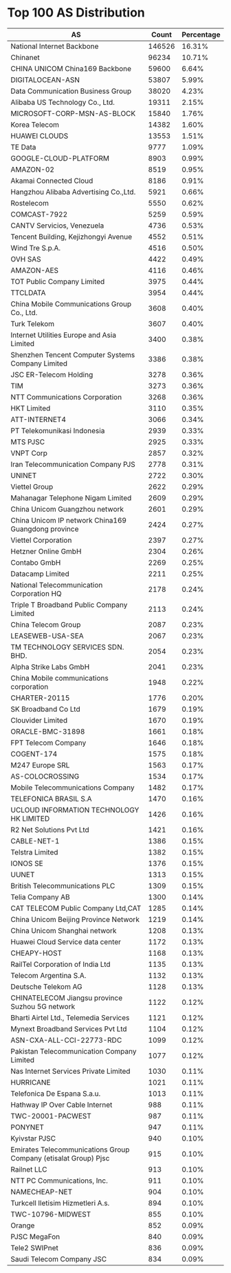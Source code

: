 # Top 100 AS Distribution
| AS | Count | Percentage |
|----|----|----|
| National Internet Backbone | 146526 | 16.31% |
| Chinanet | 96234 | 10.71% |
| CHINA UNICOM China169 Backbone | 59600 | 6.64% |
| DIGITALOCEAN-ASN | 53807 | 5.99% |
| Data Communication Business Group | 38020 | 4.23% |
| Alibaba US Technology Co., Ltd. | 19311 | 2.15% |
| MICROSOFT-CORP-MSN-AS-BLOCK | 15840 | 1.76% |
| Korea Telecom | 14382 | 1.60% |
| HUAWEI CLOUDS | 13553 | 1.51% |
| TE Data | 9777 | 1.09% |
| GOOGLE-CLOUD-PLATFORM | 8903 | 0.99% |
| AMAZON-02 | 8519 | 0.95% |
| Akamai Connected Cloud | 8186 | 0.91% |
| Hangzhou Alibaba Advertising Co.,Ltd. | 5921 | 0.66% |
| Rostelecom | 5550 | 0.62% |
| COMCAST-7922 | 5259 | 0.59% |
| CANTV Servicios, Venezuela | 4736 | 0.53% |
| Tencent Building, Kejizhongyi Avenue | 4552 | 0.51% |
| Wind Tre S.p.A. | 4516 | 0.50% |
| OVH SAS | 4422 | 0.49% |
| AMAZON-AES | 4116 | 0.46% |
| TOT Public Company Limited | 3975 | 0.44% |
| TTCLDATA | 3954 | 0.44% |
| China Mobile Communications Group Co., Ltd. | 3608 | 0.40% |
| Turk Telekom | 3607 | 0.40% |
| Internet Utilities Europe and Asia Limited | 3400 | 0.38% |
| Shenzhen Tencent Computer Systems Company Limited | 3386 | 0.38% |
| JSC ER-Telecom Holding | 3278 | 0.36% |
| TIM | 3273 | 0.36% |
| NTT Communications Corporation | 3268 | 0.36% |
| HKT Limited | 3110 | 0.35% |
| ATT-INTERNET4 | 3066 | 0.34% |
| PT Telekomunikasi Indonesia | 2939 | 0.33% |
| MTS PJSC | 2925 | 0.33% |
| VNPT Corp | 2857 | 0.32% |
| Iran Telecommunication Company PJS | 2778 | 0.31% |
| UNINET | 2722 | 0.30% |
| Viettel Group | 2622 | 0.29% |
| Mahanagar Telephone Nigam Limited | 2609 | 0.29% |
| China Unicom Guangzhou network | 2601 | 0.29% |
| China Unicom IP network China169 Guangdong province | 2424 | 0.27% |
| Viettel Corporation | 2397 | 0.27% |
| Hetzner Online GmbH | 2304 | 0.26% |
| Contabo GmbH | 2269 | 0.25% |
| Datacamp Limited | 2211 | 0.25% |
| National Telecommunication Corporation HQ | 2178 | 0.24% |
| Triple T Broadband Public Company Limited | 2113 | 0.24% |
| China Telecom Group | 2087 | 0.23% |
| LEASEWEB-USA-SEA | 2067 | 0.23% |
| TM TECHNOLOGY SERVICES SDN. BHD. | 2054 | 0.23% |
| Alpha Strike Labs GmbH | 2041 | 0.23% |
| China Mobile communications corporation | 1948 | 0.22% |
| CHARTER-20115 | 1776 | 0.20% |
| SK Broadband Co Ltd | 1679 | 0.19% |
| Clouvider Limited | 1670 | 0.19% |
| ORACLE-BMC-31898 | 1661 | 0.18% |
| FPT Telecom Company | 1646 | 0.18% |
| COGENT-174 | 1575 | 0.18% |
| M247 Europe SRL | 1563 | 0.17% |
| AS-COLOCROSSING | 1534 | 0.17% |
| Mobile Telecommunications Company | 1482 | 0.17% |
| TELEFONICA BRASIL S.A | 1470 | 0.16% |
| UCLOUD INFORMATION TECHNOLOGY HK LIMITED | 1426 | 0.16% |
| R2 Net Solutions Pvt Ltd | 1421 | 0.16% |
| CABLE-NET-1 | 1386 | 0.15% |
| Telstra Limited | 1382 | 0.15% |
| IONOS SE | 1376 | 0.15% |
| UUNET | 1313 | 0.15% |
| British Telecommunications PLC | 1309 | 0.15% |
| Telia Company AB | 1300 | 0.14% |
| CAT TELECOM Public Company Ltd,CAT | 1285 | 0.14% |
| China Unicom Beijing Province Network | 1219 | 0.14% |
| China Unicom Shanghai network | 1208 | 0.13% |
| Huawei Cloud Service data center | 1172 | 0.13% |
| CHEAPY-HOST | 1168 | 0.13% |
| RailTel Corporation of India Ltd | 1135 | 0.13% |
| Telecom Argentina S.A. | 1132 | 0.13% |
| Deutsche Telekom AG | 1128 | 0.13% |
| CHINATELECOM Jiangsu province Suzhou 5G network | 1122 | 0.12% |
| Bharti Airtel Ltd., Telemedia Services | 1121 | 0.12% |
| Mynext Broadband Services Pvt Ltd | 1104 | 0.12% |
| ASN-CXA-ALL-CCI-22773-RDC | 1099 | 0.12% |
| Pakistan Telecommunication Company Limited | 1077 | 0.12% |
| Nas Internet Services Private Limited | 1030 | 0.11% |
| HURRICANE | 1021 | 0.11% |
| Telefonica De Espana S.a.u. | 1013 | 0.11% |
| Hathway IP Over Cable Internet | 988 | 0.11% |
| TWC-20001-PACWEST | 987 | 0.11% |
| PONYNET | 947 | 0.11% |
| Kyivstar PJSC | 940 | 0.10% |
| Emirates Telecommunications Group Company (etisalat Group) Pjsc | 915 | 0.10% |
| Railnet LLC | 913 | 0.10% |
| NTT PC Communications, Inc. | 911 | 0.10% |
| NAMECHEAP-NET | 904 | 0.10% |
| Turkcell Iletisim Hizmetleri A.s. | 894 | 0.10% |
| TWC-10796-MIDWEST | 855 | 0.10% |
| Orange | 852 | 0.09% |
| PJSC MegaFon | 840 | 0.09% |
| Tele2 SWIPnet | 836 | 0.09% |
| Saudi Telecom Company JSC | 834 | 0.09% |
